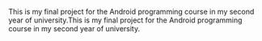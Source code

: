 This is my final project for the Android programming course in my second year of university.This is my final project for the Android programming course in my second year of university.
